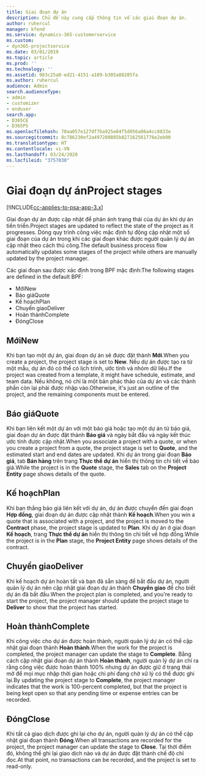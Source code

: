 ```yaml
---
title: Giai đoạn dự án
description: Chủ đề này cung cấp thông tin về các giai đoạn dự án.
author: ruhercul
manager: kfend
ms.service: dynamics-365-customerservice
ms.custom:
- dyn365-projectservice
ms.date: 03/01/2019
ms.topic: article
ms.prod: ''
ms.technology: ''
ms.assetid: 983c25a0-ed21-4151-a109-b385a88285fa
ms.author: ruhercul
audience: Admin
search.audienceType:
- admin
- customizer
- enduser
search.app:
- D365CE
- D365PS
ms.openlocfilehash: 70aa057e127df7ba925e84f5d056a06a4cc8833e
ms.sourcegitcommit: 8c786230ef2a497280885b827162561776e2eb00
ms.translationtype: HT
ms.contentlocale: vi-VN
ms.lasthandoff: 03/24/2020
ms.locfileid: "3757030"
---
```

# <a name="project-stages"></a><span data-ttu-id="8a4d3-103">Giai đoạn dự án</span><span class="sxs-lookup"><span data-stu-id="8a4d3-103">Project stages</span></span> 

[!INCLUDE[cc-applies-to-psa-app-3.x](../includes/cc-applies-to-psa-app-3x.md)]

<span data-ttu-id="8a4d3-104">Giai đoạn dự án được cập nhật để phản ánh trạng thái của dự án khi dự án tiến triển.</span><span class="sxs-lookup"><span data-stu-id="8a4d3-104">Project stages are updated to reflect the state of the project as it progresses.</span></span> <span data-ttu-id="8a4d3-105">Dòng quy trình công việc mặc định tự động cập nhật một số giai đoạn của dự án trong khi các giai đoạn khác được người quản lý dự án cập nhật theo cách thủ công.</span><span class="sxs-lookup"><span data-stu-id="8a4d3-105">The default business process flow automatically updates some stages of the project while others are manually updated by the project manager.</span></span> 

<span data-ttu-id="8a4d3-106">Các giai đoạn sau được xác định trong BPF mặc định:</span><span class="sxs-lookup"><span data-stu-id="8a4d3-106">The following stages are defined in the default BPF:</span></span>

- <span data-ttu-id="8a4d3-107">Mới</span><span class="sxs-lookup"><span data-stu-id="8a4d3-107">New</span></span>
- <span data-ttu-id="8a4d3-108">Báo giá</span><span class="sxs-lookup"><span data-stu-id="8a4d3-108">Quote</span></span>
- <span data-ttu-id="8a4d3-109">Kế hoạch</span><span class="sxs-lookup"><span data-stu-id="8a4d3-109">Plan</span></span>
- <span data-ttu-id="8a4d3-110">Chuyển giao</span><span class="sxs-lookup"><span data-stu-id="8a4d3-110">Deliver</span></span>
- <span data-ttu-id="8a4d3-111">Hoàn thành</span><span class="sxs-lookup"><span data-stu-id="8a4d3-111">Complete</span></span>
- <span data-ttu-id="8a4d3-112">Đóng</span><span class="sxs-lookup"><span data-stu-id="8a4d3-112">Close</span></span> 

## <a name="new"></a><span data-ttu-id="8a4d3-113">Mới</span><span class="sxs-lookup"><span data-stu-id="8a4d3-113">New</span></span>

<span data-ttu-id="8a4d3-114">Khi bạn tạo một dự án, giai đoạn dự án sẽ được đặt thành **Mới**.</span><span class="sxs-lookup"><span data-stu-id="8a4d3-114">When you create a project, the project stage is set to **New**.</span></span> <span data-ttu-id="8a4d3-115">Nếu dự án được tạo ra từ một mẫu, dự án đó có thể có lịch trình, ước tính và nhóm dữ liệu.</span><span class="sxs-lookup"><span data-stu-id="8a4d3-115">If the project was created from a template, it might have schedule, estimate, and team data.</span></span> <span data-ttu-id="8a4d3-116">Nếu không, nó chỉ là một bản phác thảo của dự án và các thành phần còn lại phải được nhập vào.</span><span class="sxs-lookup"><span data-stu-id="8a4d3-116">Otherwise, it's just an outline of the project, and the remaining components must be entered.</span></span>

## <a name="quote"></a><span data-ttu-id="8a4d3-117">Báo giá</span><span class="sxs-lookup"><span data-stu-id="8a4d3-117">Quote</span></span>

<span data-ttu-id="8a4d3-118">Khi bạn liên kết một dự án với một báo giá hoặc tạo một dự án từ báo giá, giai đoạn dự án được đặt thành **Báo giá** và ngày bắt đầu và ngày kết thúc ước tính được cập nhật.</span><span class="sxs-lookup"><span data-stu-id="8a4d3-118">When you associate a project with a quote, or when you create a project from a quote, the project stage is set to **Quote**, and the estimated start and end dates are updated.</span></span> <span data-ttu-id="8a4d3-119">Khi dự án trong giai đoạn **Báo giá**, tab **Bán hàng** trên trang **Thực thể dự án** hiển thị thông tin chi tiết về báo giá.</span><span class="sxs-lookup"><span data-stu-id="8a4d3-119">While the project is in the **Quote** stage, the **Sales** tab on the **Project Entity** page shows details of the quote.</span></span>

## <a name="plan"></a><span data-ttu-id="8a4d3-120">Kế hoạch</span><span class="sxs-lookup"><span data-stu-id="8a4d3-120">Plan</span></span>

<span data-ttu-id="8a4d3-121">Khi bạn thắng báo giá liên kết với dự án, dự án được chuyển đến giai đoạn **Hợp đồng**, giai đoạn dự án được cập nhật thành **Kế hoạch**.</span><span class="sxs-lookup"><span data-stu-id="8a4d3-121">When you win a quote that is associated with a project, and the project is moved to the **Contract** phase, the project stage is updated to **Plan**.</span></span> <span data-ttu-id="8a4d3-122">Khi dự án ở giai đoạn **Kế hoạch**, trang **Thực thể dự án** hiển thị thông tin chi tiết về hợp đồng.</span><span class="sxs-lookup"><span data-stu-id="8a4d3-122">While the project is in the **Plan** stage, the **Project Entity** page shows details of the contract.</span></span>

## <a name="deliver"></a><span data-ttu-id="8a4d3-123">Chuyển giao</span><span class="sxs-lookup"><span data-stu-id="8a4d3-123">Deliver</span></span>

<span data-ttu-id="8a4d3-124">Khi kế hoạch dự án hoàn tất và bạn đã sẵn sàng để bắt đầu dự án, người quản lý dự án nên cập nhật giai đoạn dự án thành **Chuyển giao** để cho biết dự án đã bắt đầu.</span><span class="sxs-lookup"><span data-stu-id="8a4d3-124">When the project plan is completed, and you're ready to start the project, the project manager should update the project stage to **Deliver** to show that the project has started.</span></span>

## <a name="complete"></a><span data-ttu-id="8a4d3-125">Hoàn thành</span><span class="sxs-lookup"><span data-stu-id="8a4d3-125">Complete</span></span> 

<span data-ttu-id="8a4d3-126">Khi công việc cho dự án được hoàn thành, người quản lý dự án có thể cập nhật giai đoạn thành **Hoàn thành**.</span><span class="sxs-lookup"><span data-stu-id="8a4d3-126">When the work for the project is completed, the project manager can update the stage to **Complete**.</span></span> <span data-ttu-id="8a4d3-127">Bằng cách cập nhật giai đoạn dự án thành **Hoàn thành**, người quản lý dự án chỉ ra rằng công việc được hoàn thành 100% nhưng dự án được giữ ở trạng thái mở để mọi mục nhập thời gian hoặc chi phí đang chờ xử lý có thể được ghi lại.</span><span class="sxs-lookup"><span data-stu-id="8a4d3-127">By updating the project stage to **Complete**, the project manager indicates that the work is 100-percent completed, but that the project is being kept open so that any pending time or expense entries can be recorded.</span></span>

## <a name="close"></a><span data-ttu-id="8a4d3-128">Đóng</span><span class="sxs-lookup"><span data-stu-id="8a4d3-128">Close</span></span>

<span data-ttu-id="8a4d3-129">Khi tất cả giao dịch được ghi lại cho dự án, người quản lý dự án có thể cập nhật giai đoạn thành **Đóng**.</span><span class="sxs-lookup"><span data-stu-id="8a4d3-129">When all transactions are recorded for the project, the project manager can update the stage to **Close**.</span></span> <span data-ttu-id="8a4d3-130">Tại thời điểm đó, không thể ghi lại giao dịch nào và dự án được đặt thành chế độ chỉ đọc.</span><span class="sxs-lookup"><span data-stu-id="8a4d3-130">At that point, no transactions can be recorded, and the project is set to read-only.</span></span>
